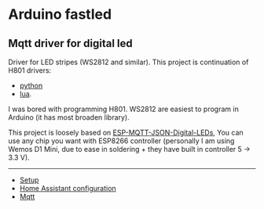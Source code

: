 # Arduino fastled
## Mqtt driver for digital led

Driver for LED stripes (WS2812 and similar). This project is continuation of H801 drivers:
* [python](https://github.com/ter-haar/h801_mqtt_light)
* [lua](https://github.com/ter-haar/lua_mqtt_light).

I was bored with programming H801. WS2812 are easiest to program in Arduino (it has most broaden library).

This project is loosely based on [ESP-MQTT-JSON-Digital-LEDs](https://github.com/bruhautomation/ESP-MQTT-JSON-Digital-LEDs), You can use any chip you want with ESP8266 controller (personally I am using Wemos D1 Mini, due to ease in soldering + they have built in controller 5 -> 3.3 V).

-------------------
* [Setup](docs/install_en.md)
* [Home Assistant configuration](docs/hass_en.md)
* [Mqtt](docs/mqtt_en.md)
